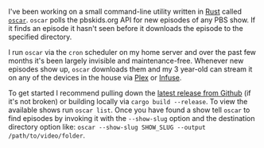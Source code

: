 I've been working on a small command-line utility written in [Rust](https://www.rust-lang.org/ "Link to rust-lang website") called [`oscar`](https://github.com/asimpson/oscar). `oscar` polls the pbskids.org API for new episodes of any PBS show. If it finds an episode it hasn't seen before it downloads the episode to the specified directory.

I run `oscar` via the `cron` scheduler on my home server and over the past few months it's been largely invisible and maintenance-free. Whenever new episodes show up, `oscar` downloads them and my 3 year-old can stream it on any of the devices in the house via [Plex](https://www.plex.tv/) or [Infuse](https://firecore.com/infuse).


To get started I recommend pulling down the [latest release from Github](https://github.com/asimpson/oscar/releases "Link to Github release for oscar") (if it's not broken) or building locally via `cargo build --release`. To view the available shows run `oscar list`. Once you have found a show tell `oscar` to find episodes by invoking it with the `--show-slug` option and the destination directory option like: `oscar --show-slug SHOW_SLUG --output /path/to/video/folder`.
